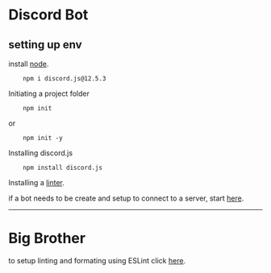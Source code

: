 # Discord Bot

## setting up env

install [node](https://nodejs.org/en/).

``` command
    npm i discord.js@12.5.3
```

Initiating a project folder

``` command
    npm init
```

or

``` command
    npm init -y
```

Installing discord.js   

``` command
    npm install discord.js
```

Installing a [linter](https://discordjs.guide/preparations/setting-up-a-linter.html).

if a bot needs to be create and setup to connect to a server, start [here](https://discordjs.guide/preparations/setting-up-a-bot-application.html#creating-your-bot).

---

# Big Brother

to setup linting and formating using ESLint click [here](https://www.digitalocean.com/community/tutorials/linting-and-formatting-with-eslint-in-vs-code).